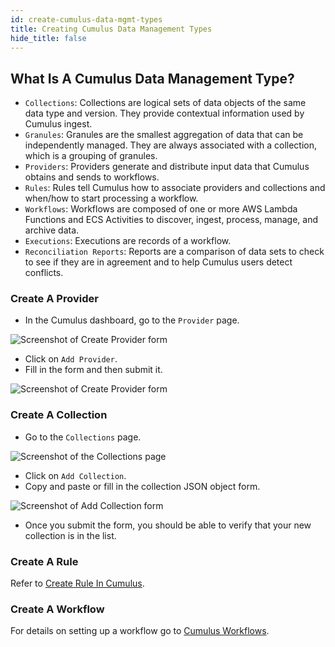 ```yaml
---
id: create-cumulus-data-mgmt-types
title: Creating Cumulus Data Management Types
hide_title: false
---
```


## What Is A Cumulus Data Management Type?

* `Collections`: Collections are logical sets of data objects of the same data type and version. They provide contextual information used by Cumulus ingest.
* `Granules`: Granules are the smallest aggregation of data that can be independently managed. They are always associated with a collection, which is a grouping of granules.
* `Providers`: Providers generate and distribute input data that Cumulus obtains and sends to workflows.
* `Rules`: Rules tell Cumulus how to associate providers and collections and when/how to start processing a workflow.
* `Workflows`: Workflows are composed of one or more AWS Lambda Functions and ECS Activities to discover, ingest, process, manage, and archive data.
* `Executions`: Executions are records of a workflow.
* `Reconciliation Reports`: Reports are a comparison of data sets to check to see if they are in agreement and to help Cumulus users detect conflicts.

### Create A Provider

* In the Cumulus dashboard, go to the `Provider` page.

![Screenshot of Create Provider form](assets/cd_provider_page.png)

* Click on `Add Provider`.
* Fill in the form and then submit it.

![Screenshot of Create Provider form](assets/cd_add_provider_form.png)

### Create A Collection

* Go to the `Collections` page.

![Screenshot of the Collections page](assets/cd_collections_page.png)

* Click on `Add Collection`.
* Copy and paste or fill in the collection JSON object form.

![Screenshot of Add Collection form](assets/cd_add_collection.png)

* Once you submit the form, you should be able to verify that your new collection is in the list.

### Create A Rule

Refer to [Create Rule In Cumulus](../operator-docs/create-rule-in-cumulus).

### Create A Workflow

For details on setting up a workflow go to [Cumulus Workflows](../workflows).

